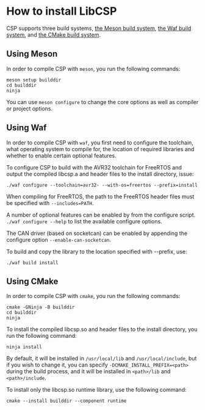 # How to install LibCSP

CSP supports three build systems,
[the Meson build system](https://mesonbuild.com/),
[the Waf build system](https://waf.io/), and
[the CMake build system](https://cmake.org/).

## Using Meson

In order to compile CSP with `meson`, you
run the following commands:

```shell
meson setup builddir
cd builddir
ninja
```

You can use `meson configure` to change the
core options as well as compiler or project options.

## Using Waf

In order to compile CSP with `waf`, you
first need to configure the toolchain, what operating system to compile
for, the location of required libraries and whether to enable certain
optional features.

To configure CSP to build with the AVR32 toolchain for FreeRTOS and
output the compiled libcsp.a and header files to the install directory,
issue:

```shell
./waf configure --toolchain=avr32- --with-os=freertos --prefix=install
```

When compiling for FreeRTOS, the path to the FreeRTOS header files must
be specified with `--includes=PATH`.

A number of optional features can be enabled by from the configure
script.
`./waf configure --help` to list the
available configure options.

The CAN driver (based on socketcan) can be enabled by appending the
configure option `--enable-can-socketcan`.

To build and copy the library to the location specified with --prefix,
use:

```shell
./waf build install
```

## Using CMake

In order to compile CSP with `cmake`, you run the following commands:

```shell
cmake -GNinja -B builddir
cd builddir
ninja
```

To install the compiled libcsp.so and header files to the install directory,
you run the following command:

```shell
ninja install
```

By default, it will be installed in `/usr/local/lib` and `/usr/local/include`,
but if you wish to change it, you can specify `-DCMAKE_INSTALL_PREFIX=<path>`
during the build process, and it will be installed in `<path>/lib` and `<path>/include`.

To install only the libcsp.so runtime library,
use the following command:

```shell
cmake --install builddir --component runtime
```

